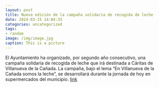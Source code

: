 ```yaml
---
layout: post
title: Nueva edición de la campaña solidaria de recogida de leche
date: 2024-03-15 14:04:33
categories: uncategorized
tags:
- random
image: /img/image.jpg
caption: This is a picture
---
```

El Ayuntamiento ha organizado, por segundo año consecutivo, una campaña solidaria de recogida de leche que irá destinada a Cáritas de Villanueva de la Cañada. La campaña, bajo el lema “En Villanueva de la Cañada somos la leche”, se desarrollará durante la jornada de hoy en supermercados del municipio.  [link](https://www.ayto-villacanada.es/noticias/nueva-edicion-de-la-campana-solidaria-de-recogida-de-leche/)

